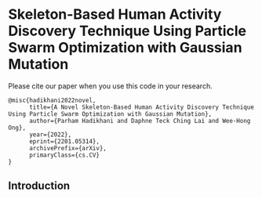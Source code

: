 # Skeleton-Based Human Activity Discovery Technique Using Particle Swarm Optimization with Gaussian Mutation

Please cite our paper when you use this code in your research.
```
@misc{hadikhani2022novel,
      title={A Novel Skeleton-Based Human Activity Discovery Technique Using Particle Swarm Optimization with Gaussian Mutation}, 
      author={Parham Hadikhani and Daphne Teck Ching Lai and Wee-Hong Ong},
      year={2022},
      eprint={2201.05314},
      archivePrefix={arXiv},
      primaryClass={cs.CV}
}
```
## Introduction
